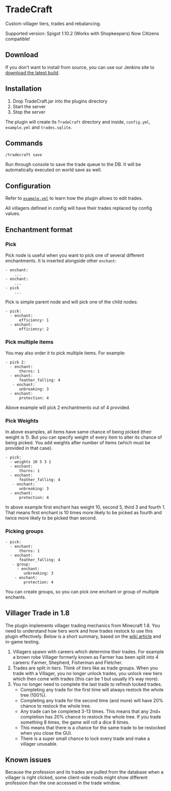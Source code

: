 TradeCraft
==========

Custom villager tiers, trades and rebalancing.

Supported version: Spigot 1.10.2 (Works with Shopkeepers)
Now Citizens compatible!

## Download

If you don’t want to install from source, you can use our Jenkins site to [download the latest build](http://build.core-network.us:8080/job/Tradecraft/).

## Installation

1. Drop TradeCraft.jar into the plugins directory
2. Start the server
3. Stop the server

The plugin will create its `TradeCraft` directory and inside, `config.yml`, `example.yml` and `trades.sqlite`.

## Commands

    /tradecraft save
    
Run through console to save the trade queue to the DB. It will be automatically executed on world save as well.

## Configuration

Refer to [`example.yml`](https://github.com/CoreNetwork/TradeCraft/blob/master/resources/example.yml) to learn how the plugin allows to edit trades.

All villagers defined in config will have their trades replaced by config values.

## Enchantment format

### Pick
Pick node is useful when you want to pick one of several different enchantments. It is inserted alongside other `enchant`:

```
- enchant:
    ...
- enchant:
    ...
- pick
    ...
```

Pick is simple parent node and will pick one of the child nodes:
```
- pick:
  - enchant:
      efficiency: 1
  - enchant:
      efficiency: 2
```

### Pick multiple items

You may also order it to pick multiple items. For example:

```    
- pick 2:
  - enchant:
      thorns: 1
  - enchant:
      feather_falling: 4
   - enchant:
      unbreaking: 3
  - enchant:
      protection: 4
```

Above example will pick 2 enchantments out of 4 provided.

### Pick Weights
In above examples, all items have same chance of being picked (their weight is 1). But you can specify weight of every item to alter its chance of being picked. You add weights after number of items (which must be provided in that case).

```    
- pick:
  - weights 10 5 3 1
  - enchant:
      thorns: 1
  - enchant:
      feather_falling: 4
   - enchant:
      unbreaking: 3
  - enchant:
      protection: 4
```
 
In above example first enchant has weight 10, second 5, third 3 and fourth 1. That means first enchant is 10 times more likely to be picked as fourth and twice more likely to be picked than second.

### Picking groups

```    
- pick:
  - enchant:
      thorns: 1
  - enchant:
      feather_falling: 4
   - group:
     - enchant:
        unbreaking: 3
    - enchant:
        protection: 4
```

You can create groups, so you can pick one enchant or group of multiple enchants.

## Villager Trade in 1.8

The plugin implements villager trading mechanics from Minecraft 1.8. You need to understand how tiers work and how trades restock to use this plugin effectively. Below is a short summary, based on the [wiki article](http://minecraft.gamepedia.com/Trading#1.8_Trading_Revamp) and in-game testing.

1. Villagers spawn with careers which determine their trades. For example a brown robe Villager formerly known as Farmer has been split into 4 careers: Farmer, Shepherd, Fisherman and Fletcher.
2. Trades are split in tiers. Think of tiers like as trade groups. When you trade with a Villager, you no longer unlock trades, you unlock new tiers which then come with trades (this can be 1 but usually it’s way more).
3. You no longer need to complete the last trade to refresh locked trades.
   * Completing any trade for the first time will always restock the whole tree (100%).
   * Completing any trade for the second time (and more) will have 20% chance to restock the whole tree.
   * Any trade can be completed 3-13 times. This means that any 2nd+ completion has 20% chance to restock the whole tree. If you trade something 8 times, the game will roll a dice 8 times.
   * This means that there is a chance for the same trade to be restocked when you close the GUI.
   * There is a super small chance to lock every trade and make a villager unusable.

## Known issues

Because the profession and its trades are pulled from the database when a villager is right clicked, some client-side mods might show different profession than the one accessed in the trade window.
